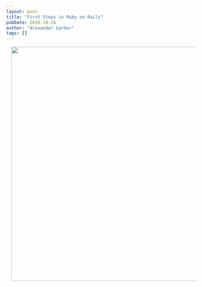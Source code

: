 ```yaml
---
layout: post
title: "First Steps in Ruby on Rails"
pubDate: 2016-10-26
author: "Alexander Garber"
tags: []
---
```


<div dir="ltr" style="text-align: left;" trbidi="on">
      <div class="separator" style="clear: both; text-align: center;"><a href="https://1.bp.blogspot.com/-zmCIXogJEyg/WBAaugos8-I/AAAAAAAAIUo/GslZWp2m0bMbeNkiWFnKaDLV9ctc4DqXQCLcB/s1600/Screenshot%2Bfrom%2B2016-10-26%2B13-53-52.png" imageanchor="1" style="margin-left: 1em; margin-right: 1em;"><img border="0" height="640" src="https://1.bp.blogspot.com/-zmCIXogJEyg/WBAaugos8-I/AAAAAAAAIUo/GslZWp2m0bMbeNkiWFnKaDLV9ctc4DqXQCLcB/s640/Screenshot%2Bfrom%2B2016-10-26%2B13-53-52.png" width="528"></a></div>
<br>
    </div>
